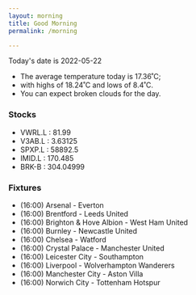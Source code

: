 ```yaml
---
layout: morning
title: Good Morning
permalink: /morning

---
```


<!-- weather_marker starts -->
<p>Today's date is 2022-05-22</p><ul>
<li>The average temperature today is 17.36˚C;</li>
<li>with highs of 18.24˚C and lows of 8.4˚C.</li>
<li>You can expect broken clouds for the day.</li>
</ul>
<!-- weather_marker ends -->

<h3>Stocks</h3>

<!-- stocks_marker starts -->
<ul>
<li>VWRL.L : 81.99</li>
<li>V3AB.L : 3.63125</li>
<li>SPXP.L : 58892.5</li>
<li>IMID.L : 170.485</li>
<li>BRK-B : 304.04999</li>
</ul>
<!-- stocks_marker ends -->

<h3>Fixtures</h3>

<!-- sports_marker starts -->
<ul>
<li>(16:00) Arsenal - Everton</li>
<li>(16:00) Brentford - Leeds United</li>
<li>(16:00) Brighton & Hove Albion - West Ham United</li>
<li>(16:00) Burnley - Newcastle United</li>
<li>(16:00) Chelsea - Watford</li>
<li>(16:00) Crystal Palace - Manchester United</li>
<li>(16:00) Leicester City - Southampton</li>
<li>(16:00) Liverpool - Wolverhampton Wanderers</li>
<li>(16:00) Manchester City - Aston Villa</li>
<li>(16:00) Norwich City - Tottenham Hotspur</li>
</ul>
<!-- sports_marker ends -->
